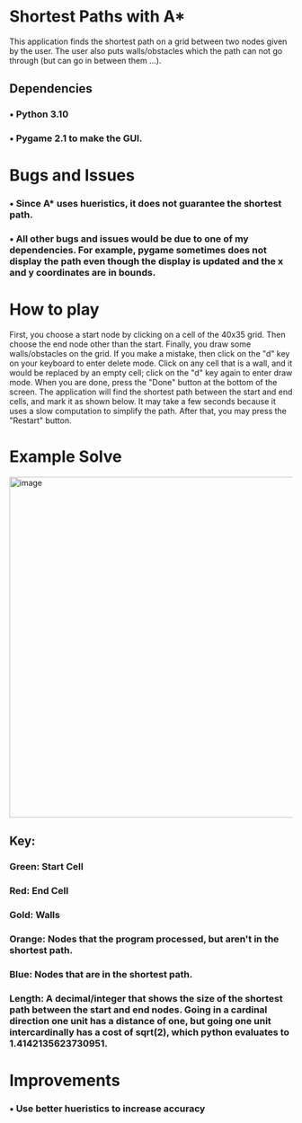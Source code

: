 # Shortest Paths with A*
This application finds the shortest path on a grid between two nodes given by the user. The user also puts walls/obstacles which the path can not go through (but can go in between them ...).

## Dependencies
### • Python 3.10

### • Pygame 2.1 to make the GUI.

# Bugs and Issues
### • Since A* uses hueristics, **it does not guarantee the shortest path**. 

### • All other bugs and issues would be due to one of my dependencies. For example, pygame sometimes does not display the path even though the display is updated and the x and y coordinates are in bounds.

# How to play
First, you choose a start node by clicking on a cell of the 40x35 grid. Then choose the end node other than the start. Finally, you draw some walls/obstacles on the grid. If you make a mistake, then click on the "d" key on your keyboard to enter delete mode. Click on any cell that is a wall, and it would be replaced by an empty cell; click on the "d" key again to enter draw mode. When you are done, press the "Done" button at the bottom of the screen. The application will find the shortest path between the start and end cells, and mark it as shown below. It may take a few seconds because it uses a slow computation to simplify the path. After that, you may press the "Restart" button.

# Example Solve
<img width="607" alt="image" src="https://user-images.githubusercontent.com/77818951/188323336-15f172a7-cf31-4e22-93c4-c634a45b8970.png">

## Key:

### Green: Start Cell

### Red: End Cell

### Gold: Walls

### Orange: Nodes that the program processed, but aren't in the shortest path.

### Blue: Nodes that are in the shortest path.

### Length: A decimal/integer that shows the size of the shortest path between the start and end nodes. Going in a cardinal direction one unit has a distance of one, but going one unit intercardinally has a cost of sqrt(2), which python evaluates to 1.4142135623730951.

# Improvements
### • Use better hueristics to increase accuracy
